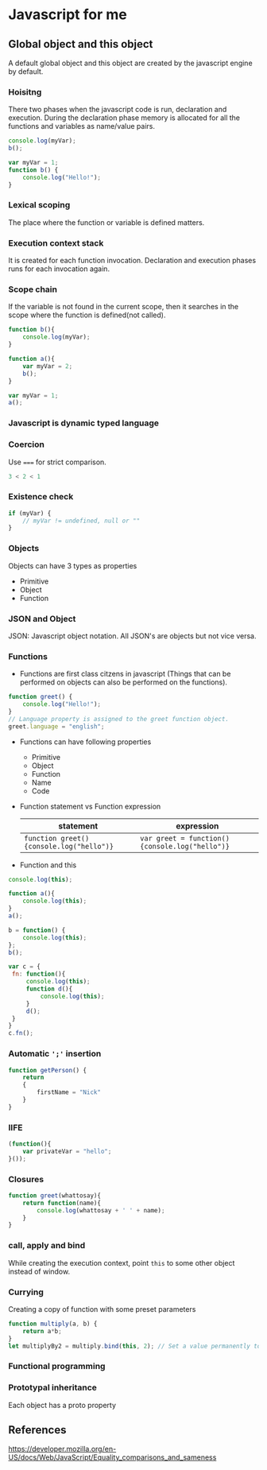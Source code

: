 # Javascript for me

## Global object and this object

A default global object and this object are created by the javascript engine by default.

### Hoisitng

There two phases when the javascript code is run, declaration and execution. During the declaration phase memory is allocated for all the functions and variables as name/value pairs.

```js
console.log(myVar);
b();

var myVar = 1;
function b() {
    console.log("Hello!");
}
```

### Lexical scoping

The place where the function or variable is defined matters.

### Execution context stack

It is created for each function invocation. Declaration and execution phases runs for each invocation again.

### Scope chain

If the variable is not found in the current scope, then it searches in the scope where the function is defined(not called).

```js
function b(){
    console.log(myVar);
}

function a(){
    var myVar = 2;
    b();
}

var myVar = 1;
a();
```

### Javascript is dynamic typed language

### Coercion

Use `===` for strict comparison.

```js
3 < 2 < 1
```

### Existence check

```js
if (myVar) {
    // myVar != undefined, null or ""
}
```

### Objects

Objects can have 3 types as properties

* Primitive
* Object
* Function

### JSON and Object

JSON: Javascript object notation.
All JSON's are objects but not vice versa.

### Functions

* Functions are first class citzens in javascript (Things that can be performed on objects can also be performed on the functions).

```js
function greet() {
    console.log("Hello!");
}
// Language property is assigned to the greet function object.
greet.language = "english";
```

* Functions can have following properties
  * Primitive
  * Object
  * Function
  * Name
  * Code
* Function statement vs Function expression

    | statement | expression |
    | --------- | ----------|
    | `function greet() {console.log("hello")}` | `var greet = function() {console.log("hello")}`

* Function and this

```js
console.log(this);

function a(){
    console.log(this);
}
a();

b = function() {
    console.log(this);
};
b();

var c = {
 fn: function(){
     console.log(this);
     function d(){
         console.log(this);
     }
     d();
 }
}
c.fn();
```

### Automatic `';'` insertion

```js
function getPerson() {
    return
    {
        firstName = "Nick"
    }
}
```

### IIFE

```js
(function(){
    var privateVar = "hello";
}());
```

### Closures

```js
function greet(whattosay){
    return function(name){
        console.log(whattosay + ' ' + name);
    }
}
```

### call, apply and bind

While creating the execution context, point `this` to some other object instead of window.

### Currying

Creating a copy of function with some preset parameters

```js
function multiply(a, b) {
    return a*b;
}
let multiplyBy2 = multiply.bind(this, 2); // Set a value permanently to 2
```

### Functional programming

### Prototypal inheritance

Each object has a proto property

## References

<https://developer.mozilla.org/en-US/docs/Web/JavaScript/Equality_comparisons_and_sameness>
